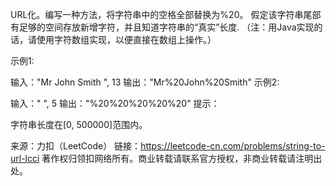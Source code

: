 URL化。编写一种方法，将字符串中的空格全部替换为%20。
假定该字符串尾部有足够的空间存放新增字符，并且知道字符串的“真实”长度.
（注：用Java实现的话，请使用字符数组实现，以便直接在数组上操作。）

示例1:

 输入："Mr John Smith    ", 13
 输出："Mr%20John%20Smith"
示例2:

 输入："               ", 5
 输出："%20%20%20%20%20"
提示：

字符串长度在[0, 500000]范围内。

来源：力扣（LeetCode）
链接：https://leetcode-cn.com/problems/string-to-url-lcci
著作权归领扣网络所有。商业转载请联系官方授权，非商业转载请注明出处。
